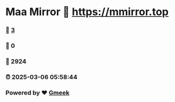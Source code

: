# Maa Mirror :link: https://mmirror.top 
### :page_facing_up: [3](https://mmirror.top/tag.html) 
### :speech_balloon: 0 
### :hibiscus: 2924 
### :alarm_clock: 2025-03-06 05:58:44 
### Powered by :heart: [Gmeek](https://github.com/Meekdai/Gmeek)
